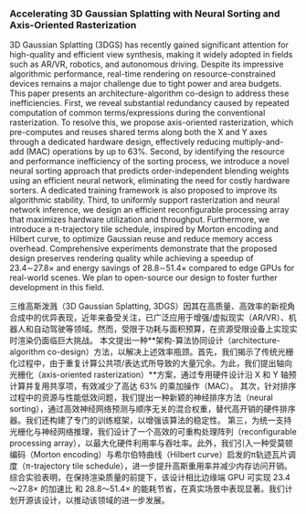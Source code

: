 ### Accelerating 3D Gaussian Splatting with Neural Sorting and Axis-Oriented Rasterization

3D Gaussian Splatting (3DGS) has recently gained significant attention for high-quality and efficient view synthesis, making it widely adopted in fields such as AR/VR, robotics, and autonomous driving. Despite its impressive algorithmic performance, real-time rendering on resource-constrained devices remains a major challenge due to tight power and area budgets. This paper presents an architecture-algorithm co-design to address these inefficiencies. First, we reveal substantial redundancy caused by repeated computation of common terms/expressions during the conventional rasterization. To resolve this, we propose axis-oriented rasterization, which pre-computes and reuses shared terms along both the X and Y axes through a dedicated hardware design, effectively reducing multiply-and-add (MAC) operations by up to 63%. Second, by identifying the resource and performance inefficiency of the sorting process, we introduce a novel neural sorting approach that predicts order-independent blending weights using an efficient neural network, eliminating the need for costly hardware sorters. A dedicated training framework is also proposed to improve its algorithmic stability. Third, to uniformly support rasterization and neural network inference, we design an efficient reconfigurable processing array that maximizes hardware utilization and throughput. Furthermore, we introduce a π-trajectory tile schedule, inspired by Morton encoding and Hilbert curve, to optimize Gaussian reuse and reduce memory access overhead. Comprehensive experiments demonstrate that the proposed design preserves rendering quality while achieving a speedup of 23.4∼27.8× and energy savings of 28.8∼51.4× compared to edge GPUs for real-world scenes. We plan to open-source our design to foster further development in this field.

三维高斯泼溅（3D Gaussian Splatting, 3DGS）因其在高质量、高效率的新视角合成中的优异表现，近年来备受关注，已广泛应用于增强/虚拟现实（AR/VR）、机器人和自动驾驶等领域。然而，受限于功耗与面积预算，在资源受限设备上实现实时渲染仍面临巨大挑战。
本文提出一种**架构-算法协同设计（architecture-algorithm co-design）方法，以解决上述效率瓶颈。首先，我们揭示了传统光栅化过程中，由于重复计算公共项/表达式所导致的大量冗余。为此，我们提出轴向光栅化（axis-oriented rasterization）**方案，通过专用硬件设计沿 X 和 Y 轴预计算并复用共享项，有效减少了高达 63% 的乘加操作（MAC）。
其次，针对排序过程中的资源与性能低效问题，我们提出一种新颖的神经排序方法（neural sorting），通过高效神经网络预测与顺序无关的混合权重，替代高开销的硬件排序器。我们还构建了专门的训练框架，以增强该算法的稳定性。
第三，为统一支持光栅化与神经网络推理，我们设计了一个高效的可重构处理阵列（reconfigurable processing array），以最大化硬件利用率与吞吐率。此外，我们引入一种受莫顿编码（Morton encoding）与希尔伯特曲线（Hilbert curve）启发的π轨迹瓦片调度（π-trajectory tile schedule），进一步提升高斯重用率并减少内存访问开销。
综合实验表明，在保持渲染质量的前提下，该设计相比边缘端 GPU 可实现 23.4～27.8× 的加速比 和 28.8～51.4× 的能耗节省，在真实场景中表现显著。我们计划开源该设计，以推动该领域的进一步发展。

